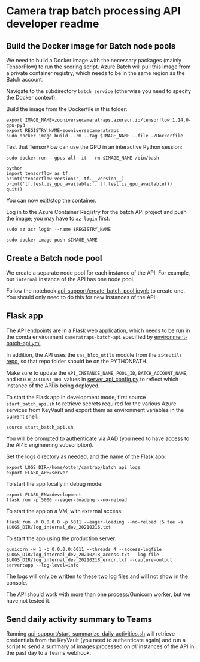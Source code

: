 # Camera trap batch processing API developer readme


## Build the Docker image for Batch node pools

We need to build a Docker image with the necessary packages (mainly TensorFlow) to run the scoring script. Azure Batch will pull this image from a private container registry, which needs to be in the same region as the Batch account.

Navigate to the subdirectory `batch_service` (otherwise you need to specify the Docker context).

Build the image from the Dockerfile in this folder:
```commandline
export IMAGE_NAME=zooniversecameratraps.azurecr.io/tensorflow:1.14.0-gpu-py3
export REGISTRY_NAME=zooniversecameratraps
sudo docker image build --rm --tag $IMAGE_NAME --file ./Dockerfile .
```

Test that TensorFlow can use the GPU in an interactive Python session:
```commandline
sudo docker run --gpus all -it --rm $IMAGE_NAME /bin/bash

python
import tensorflow as tf
print('tensorflow version:', tf.__version__)
print('tf.test.is_gpu_available:', tf.test.is_gpu_available())
quit()
```
You can now exit/stop the container.

Log in to the Azure Container Registry for the batch API project and push the image; you may have to `az login` first:
```commandline
sudo az acr login --name $REGISTRY_NAME

sudo docker image push $IMAGE_NAME
```


## Create a Batch node pool

We create a separate node pool for each instance of the API. For example, our `internal` instance of the API has one node pool.

Follow the notebook [api_support/create_batch_pool.ipynb](../api_support/create_batch_pool.ipynb) to create one. You should only need to do this for new instances of the API.


## Flask app

The API endpoints are in a Flask web application, which needs to be run in the conda environment `cameratraps-batch-api` specified by [environment-batch-api.yml](environment-batch-api.yml).

In addition, the API uses the `sas_blob_utils` module from the `ai4eutils` [repo](https://github.com/microsoft/ai4eutils), so that repo folder should be on the PYTHONPATH.

Make sure to update the `API_INSTANCE_NAME`, `POOL_ID`, `BATCH_ACCOUNT_NAME`, and `BATCH_ACCOUNT_URL` values in [server_api_config.py](./server_api_config.py) to reflect which instance of the API is being deployed.

To start the Flask app in development mode, first source `start_batch_api.sh` to retrieve secrets required for the various Azure services from KeyVault and export them as environment variables in the current shell:
```commandline
source start_batch_api.sh
```

You will be prompted to authenticate via AAD (you need to have access to the AI4E engineering subscription).

Set the logs directory as needed, and the name of the Flask app:
```
export LOGS_DIR=/home/otter/camtrap/batch_api_logs
export FLASK_APP=server
```

To start the app locally in debug mode:
```commandline
export FLASK_ENV=development
flask run -p 5000 --eager-loading --no-reload
```

To start the app on a VM, with external access:
```commandline
flask run -h 0.0.0.0 -p 6011 --eager-loading --no-reload |& tee -a $LOGS_DIR/log_internal_dev_20210216.txt
```

To start the app using the production server:
```commandline
gunicorn -w 1 -b 0.0.0.0:6011 --threads 4 --access-logfile $LOGS_DIR/log_internal_dev_20210218_access.txt --log-file $LOGS_DIR/log_internal_dev_20210218_error.txt --capture-output server:app --log-level=info
```
The logs will only be written to these two log files and will not show in the console.

The API should work with more than one process/Gunicorn worker, but we have not tested it.


## Send daily activity summary to Teams

Running [api_support/start_summarize_daily_activities.sh](../api_support/start_summarize_daily_activities.sh) will retrieve credentials from the KeyVault (you need to authenticate again) and run a script to send a summary of images processed on *all* instances of the API in the past day to a Teams webhook.
